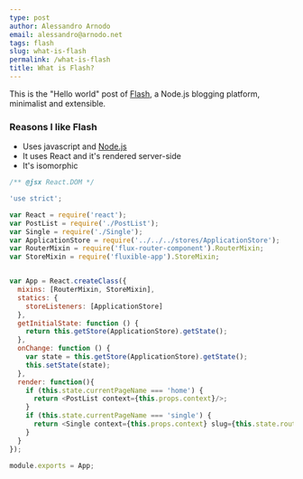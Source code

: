 ```yaml
---
type: post
author: Alessandro Arnodo
email: alessandro@arnodo.net
tags: flash
slug: what-is-flash
permalink: /what-is-flash
title: What is Flash?
---
```



This is the "Hello world" post of [Flash](https://github.com/vesparny/flash), a Node.js blogging platform, minimalist
and extensible.

### Reasons I like Flash

* Uses javascript and [Node.js](http://nodejs.org/)
* It uses React and it's rendered server-side
* It's isomorphic

```javascript
/** @jsx React.DOM */

'use strict';

var React = require('react');
var PostList = require('./PostList');
var Single = require('./Single');
var ApplicationStore = require('../../../stores/ApplicationStore');
var RouterMixin = require('flux-router-component').RouterMixin;
var StoreMixin = require('fluxible-app').StoreMixin;


var App = React.createClass({
  mixins: [RouterMixin, StoreMixin],
  statics: {
    storeListeners: [ApplicationStore]
  },
  getInitialState: function () {
    return this.getStore(ApplicationStore).getState();
  },
  onChange: function () {
    var state = this.getStore(ApplicationStore).getState();
    this.setState(state);
  },
  render: function(){
    if (this.state.currentPageName === 'home') {
      return <PostList context={this.props.context}/>;
    }
    if (this.state.currentPageName === 'single') {
      return <Single context={this.props.context} slug={this.state.route.params.slug}/>;
    }
  }
});

module.exports = App;
```

